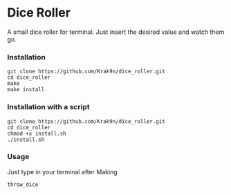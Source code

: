 # Dice Roller

A small dice roller for terminal.
Just insert the desired value and watch them go.

### Installation
```
git clone https://github.com/Krak9n/dice_roller.git
cd dice_roller
make
make install
```

### Installation with a script
```
git clone https://github.com/Krak9n/dice_roller.git
cd dice_roller
chmod +x install.sh
./install.sh
```

### Usage
Just type in your terminal after Making
```
throw_dice
```

